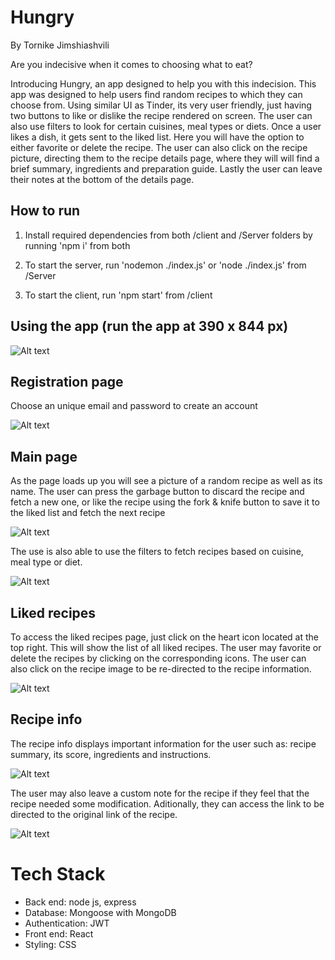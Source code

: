 # Hungry

By Tornike Jimshiashvili

Are you indecisive when it comes to choosing what to eat?

Introducing Hungry, an app designed to help you with this indecision. This app was designed to help users find random recipes to which they can choose from. Using similar UI as Tinder, its very user friendly, just having two buttons to like or dislike the recipe rendered on screen. The user can also use filters to look for certain cuisines, meal types or diets. Once a user likes a dish, it gets sent to the liked list. Here you will have the option to either favorite or delete the recipe. The user can also click on the recipe picture, directing them to the recipe details page, where they will will find a brief summary, ingredients and preparation guide. Lastly the user can leave their notes at the bottom of the details page.

## How to run

1. Install required dependencies from both /client and /Server folders by running 'npm i' from both

2. To start the server, run 'nodemon ./index.js' or 'node ./index.js' from /Server

3. To start the client, run 'npm start' from /client

## Using the app (run the app at 390 x 844 px)

![Alt text](<tutorial_images/Screenshot 2023-07-07 145309.png>)

## Registration page

Choose an unique email and password to create an account

![![Alt text](image.png)](<tutorial_images/Screenshot 2023-07-07 145353.png>)

## Main page

As the page loads up you will see a picture of a random recipe as well as its name.
The user can press the garbage button to discard the recipe and fetch a new one,
or like the recipe using the fork & knife button to save it to the liked list and
fetch the next recipe

![Alt text](<tutorial_images/Screenshot 2023-07-07 154857.png>)

The use is also able to use the filters to fetch recipes based on cuisine, meal type or diet.

![Alt text](<tutorial_images/Screenshot 2023-07-07 161931.png>)

## Liked recipes

To access the liked recipes page, just click on the heart icon located at the top right. This will show the list of all liked recipes. The user may favorite or delete the recipes by clicking on the corresponding icons. The user can also click on the recipe image to be re-directed to the recipe information.

![Alt text](<tutorial_images/Screenshot 2023-07-07 162057.png>)

## Recipe info

The recipe info displays important information for the user such as: recipe summary, its score, ingredients and instructions.

![Alt text](<tutorial_images/Screenshot 2023-07-07 162122.png>)

The user may also leave a custom note for the recipe if they feel that the recipe needed some modification. Aditionally, they can access the link to be directed to the original link of the recipe.

![Alt text](<tutorial_images/Screenshot 2023-07-07 162224.png>)

# Tech Stack

- Back end: node js, express
- Database: Mongoose with MongoDB
- Authentication: JWT
- Front end: React
- Styling: CSS
